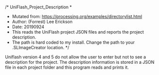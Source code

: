 /* UniFlash_Project_Description
 *
 * Mutated from: https://processing.org/examples/directorylist.html
 * Author: (Forrest) Lee Erickson
 * Date: 20190924
 * This reads the UniFlash project JSON files and reports the project description.
 * The path is hard coded to my install. Change the path to your .SLImageCreator location.
 */
 
 Uniflash version 4 and 5 do not allow the user to enter but not to see a description for the project.
 The description information is stored in a JSON file in each project folder and this program reads and prints it.
 
